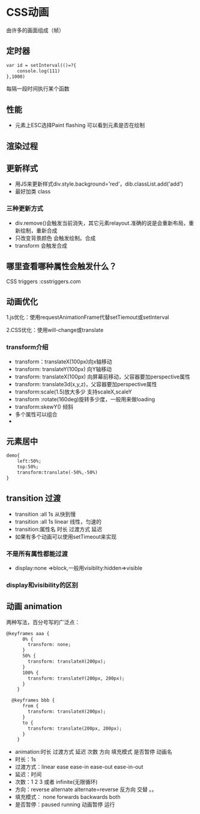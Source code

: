 # CSS动画
由许多的画面组成（帧）
## 定时器
```html
var id = setInterval(()=?{
    console.log(111)
},1000)
```
每隔一段时间执行某个函数
## 性能
* 元素上ESC选择Paint flashing 可以看到元素是否在绘制

## 渲染过程


## 更新样式
* 用JS来更新样式div.style.background='red'，dib.classList.add('add')
* 最好加类 class
### 三种更新方式
* div.remove()会触发当前消失，其它元素relayout.准确的说是会重新布局，重新绘制，重新合成
* 只改变背景颜色 会触发绘制。合成
* transform 会触发合成
## 哪里查看哪种属性会触发什么？
CSS triggers  :csstriggers.com
## 动画优化
1.js优化：使用requestAnimationFrame代替setTiemout或setInterval  

2.CSS优化：使用will-change或translate
### transform介绍
* transform：translateX(100px)向x轴移动
* transform: translateY(100px) 向Y轴移动
* transform: translateX(100px) 向屏幕前移动，父容器要加perspective属性 
* transform: translate3d(x,y,z)，父容器要加perspective属性 
* transform:scale(1.5)放大多少 支持scaleX,scaleY
* transform :rotate(160deg)旋转多少度，一般用来做loading
* transform:skewY() 倾斜
* 多个属性可以组合
* 

## 元素居中
```html
demo{
    left:50%;
    top:50%;
    transform:translate(-50%,-50%)
}
```

## transition 过渡
* transition :all 1s 从快到慢  
* transition :all 1s linear 线性，匀速的
* transition:属性名 时长 过渡方式 延迟 
* 如果有多个动画可以使用setTimeout来实现
### 不是所有属性都能过渡
* display:none =>block,一般用visiblity:hidden=>visible
### display和visibility的区别

## 动画 animation
两种写法，百分号写的广泛点：  

  ```html
  @keyframes aaa {
        0% {
          transform: none;
        }
        50% {
          transform: translateX(200px);
        }
        100% {
          transform: translateY(200px, 200px);
        }
      }

    @keyframes bbb {
        from {
          transform: translateX(200px);
        }
        to {
          transform: translate(200px, 200px);
        }
      }
 ```
* animation:时长 过渡方式 延迟 次数 方向 填充模式 是否暂停 动画名 
* 时长：1s 
* 过渡方式：linear  ease ease-in ease-out ease-in-out
* 延迟：时间
* 次数：1 2 3  或者 infinite(无限循环)
* 方向：reverse alternate alternate=reverse 反方向 交替 。。
* 填充模式： none forwards backwards both  
* 是否暂停：paused running 动画暂停 运行 
